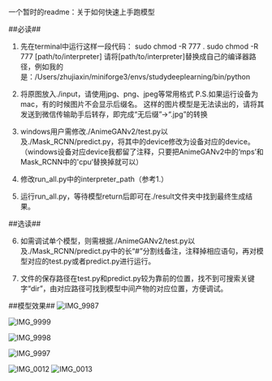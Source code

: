 一个暂时的readme：关于如何快速上手跑模型

  ##必读##
  
1. 先在terminal中运行这样一段代码：
   sudo chmod -R 777 .
   sudo chmod -R 777 [path/to/interpreter]
   请将[path/to/interpreter]替换成自己的编译器路径，例如我的是：/Users/zhujiaxin/miniforge3/envs/studydeeplearning/bin/python

2. 将原图放入./input，请使用jpg、png、jpeg等常用格式
   P.S.如果运行设备为mac，有的时候图片不会显示后缀名。
       这样的图片模型是无法读出的，请将其发送到微信传输助手后转存，即完成“无后缀”→“.jpg”的转换
   
3. windows用户需修改./AnimeGANv2/test.py以及./Mask_RCNN/predict.py，将其中的device修改为设备对应的device。
   （windows设备对应device我都留了注释，只要把AnimeGANv2中的‘mps’和Mask_RCNN中的'cpu‘替换掉就可以）

4. 修改run_all.py中的interpreter_path（参考1.）
   
5. 运行run_all.py，等待模型return后即可在./result文件夹中找到最终生成结果。

  ##选读##
  
6. 如需调试单个模型，则需根据./AnimeGANv2/test.py以及./Mask_RCNN/predict.py中的长“#”分割线备注，注释掉相应语句，再对模型对应的test.py或者predict.py进行运行。

7. 文件的保存路径在test.py和predict.py较为靠前的位置，找不到可搜索关键字“dir”，由对应路径可找到模型中间产物的对应位置，方便调试。


  ##模型效果##
![IMG_9987](https://github.com/DrXin2002/dachuang-final/assets/131842894/0bb5ce4e-d95b-4faf-b8ed-eecdfc2b6358)

![IMG_9999](https://github.com/DrXin2002/dachuang-final/assets/131842894/00ed48b7-46a4-44bc-a064-56ae9843182d)

![IMG_9998](https://github.com/DrXin2002/dachuang-final/assets/131842894/69517a29-7b01-4626-b428-ca3261d14d43)

![IMG_9997](https://github.com/DrXin2002/dachuang-final/assets/131842894/d89659e7-5293-4218-aa3d-28b5a3f44373)


![IMG_0012](https://github.com/DrXin2002/dachuang-final/assets/131842894/82090278-e66c-4d6f-b779-4b744382fd02)  ![IMG_0013](https://github.com/DrXin2002/dachuang-final/assets/131842894/cb4d9758-d3b5-44bd-8411-87d73b776d08)




